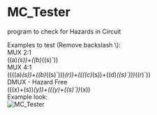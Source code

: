 # MC_Tester
program to check for Hazards in Circuit

Examples to test (Remove backslash \\):
<br>
MUX 2:1
<br>
((a)*(s))+((b)*((s)\`))
<br>
MUX 4:1
<br>
((((a)*(s))+((b)*((s)\`)))*(r))+((((c)*(s))+((d)*((s)\`)))*((r)\`))
<br>
DMUX - Hazard Free
<br>
(((x)+(s))*(y))+(((y)+((s)\`))*(x))
<br>
Example look:
<br>
![MC_Tester](https://github.com/Malachivini/MC_Tester/assets/42635360/7c37781f-021f-412a-96dd-28ac7a0bbd81)

<br>
